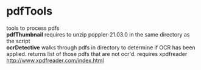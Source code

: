 # pdfTools
tools to process pdfs
<br>
<b>pdfThumbnail</b> requires to unzip poppler-21.03.0 in the same directory as the script
<br>
<b>ocrDetective</b> walks through pdfs in directory to determine if OCR has been applied. returns list of those pdfs that are not ocr'd. requires xpdfreader http://www.xpdfreader.com/index.html
